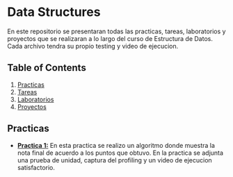 # Data Structures
En este repositorio se presentaran todas las practicas, tareas, laboratorios y proyectos que se realizaran a lo largo del curso de Estructura de Datos. Cada archivo tendra su propio testing y video de ejecucion. 

## Table of Contents 
1. [Practicas](Practicas)
3. [Tareas](Tareas)
4. [Laboratorios](Labs)
5. [Proyectos](Proyectos)

## Practicas
- **[Practica 1:](Practicas/Practica1DS)** 
En esta practica se realizo un algoritmo donde muestra la nota final de acuerdo a los puntos que obtuvo. En la practica se adjunta una prueba de unidad, captura del profiling y un video de ejecucion satisfactorio. 
